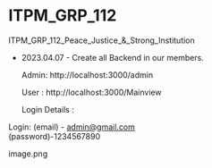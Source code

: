 # ITPM_GRP_112
ITPM_GRP_112_Peace_Justice_&amp;_Strong_Institution

- 2023.04.07 - Create all Backend in our members.



  Admin:
http://localhost:3000/admin

   User : 
http://localhost:3000/Mainview

   Login Details :

Login: (email) - admin@gmail.com        
(password)-1234567890

image.png